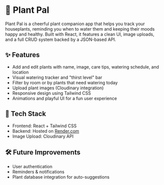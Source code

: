 # 🌱 Plant Pal

Plant Pal is a cheerful plant companion app that helps you track your houseplants, reminding you when to water them and keeping their moods happy and healthy. Built with React, it features a clean UI, image uploads, and a full CRUD system backed by a JSON-based API.

## ✨ Features

- Add and edit plants with name, image, care tips, watering schedule, and location
- Visual watering tracker and "thirst level" bar
- Filter by room or by plants that need watering today
- Upload plant images (Cloudinary integration)
- Responsive design using Tailwind CSS
- Animations and playful UI for a fun user experience

## 🚀 Tech Stack

- Frontend: React + Tailwind CSS
- Backend: Hosted on [Render.com](https://render.com)
- Image Upload: Cloudinary API

## 🛠️ Future Improvements

- User authentication
- Reminders & notifications
- Plant database integration for auto-suggestions

